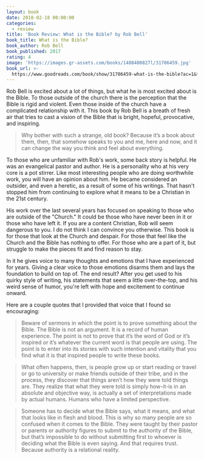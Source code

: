 ```yaml
---
layout: book
date: 2018-02-18 00:00:00
categories:
  - review
title: 'Book Review: What is the Bible? by Rob Bell'
book_title: What is the Bible?
book_author: Rob Bell
book_published: 2017
rating: 4
image: 'https://images.gr-assets.com/books/1488400827l/31706459.jpg'
book_url: >-
  https://www.goodreads.com/book/show/31706459-what-is-the-bible?ac=1&from_search=true
---
```


Rob Bell is excited about a lot of things, but what he is most excited about is the Bible. To those outside of the church there is the perception that the Bible is rigid and violent. Even those inside of the church have a complicated relationship with it. This book by Rob Bell is a breath of fresh air that tries to cast a vision of the Bible that is bright, hopeful, provocative, and inspiring.

> Why bother with such a strange, old book? Because it’s a book about them, then, that somehow speaks to you and me, here and now, and it can change the way you think and feel about everything.

To those who are unfamiliar with Rob's work, some back story is helpful. He was an evangelical pastor and author. He is a personality who at his very core is a pot stirrer. Like most interesting people who are doing worthwhile work, you will have an opinion about him. He became considered an outsider, and even a heretic, as a result of some of his writings. That hasn't stopped him from continuing to explore what it means to be a Christian in the 21st century.

His work over the last several years has focused on speaking to those who are outside of the "Church." It could be those who have never been in it or those who have left it. If you are a content Christian, Rob will seem dangerous to you. I do not think I can convince you otherwise. This book is for those that look at the Church and despair. For those that feel like the Church and the Bible has nothing to offer. For those who are a part of it, but struggle to make the pieces fit and find reason to stay.

In it he gives voice to many thoughts and emotions that I have experienced for years. Giving a clear voice to those emotions disarms them and lays the foundation to build on top of. The end result? After you get used to his quirky style of writing, his statements that seem a little over-the-top, and his weird sense of humor, you're left with hope and excitement to continue onward.

Here are a couple quotes that I provided that voice that I found so encouraging:

> Beware of sermons in which the point is to prove something about the Bible. The Bible is not an argument. It is a record of human experience. The point is not to prove that it’s the word of God or it’s inspired or it’s whatever the current word is that people are using. The point is to enter into its stories with such intention and vitality that you find what it is that inspired people to write these books.

> What often happens, then, is people grow up or start reading or travel or go to university or make friends outside of their tribe, and in the process, they discover that things aren’t how they were told things are. They realize that what they were told is simply how-it-is in an absolute and objective way, is actually a set of interpretations made by actual humans. Humans who have a limited perspective.

> Someone has to decide what the Bible says, what it means, and what that looks like in flesh and blood. This is why so many people are so confused when it comes to the Bible. They were taught by their pastor or parents or authority figures to submit to the authority of the Bible, but that’s impossible to do without submitting first to whoever is deciding what the Bible is even saying. And that requires trust. Because authority is a relational reality.